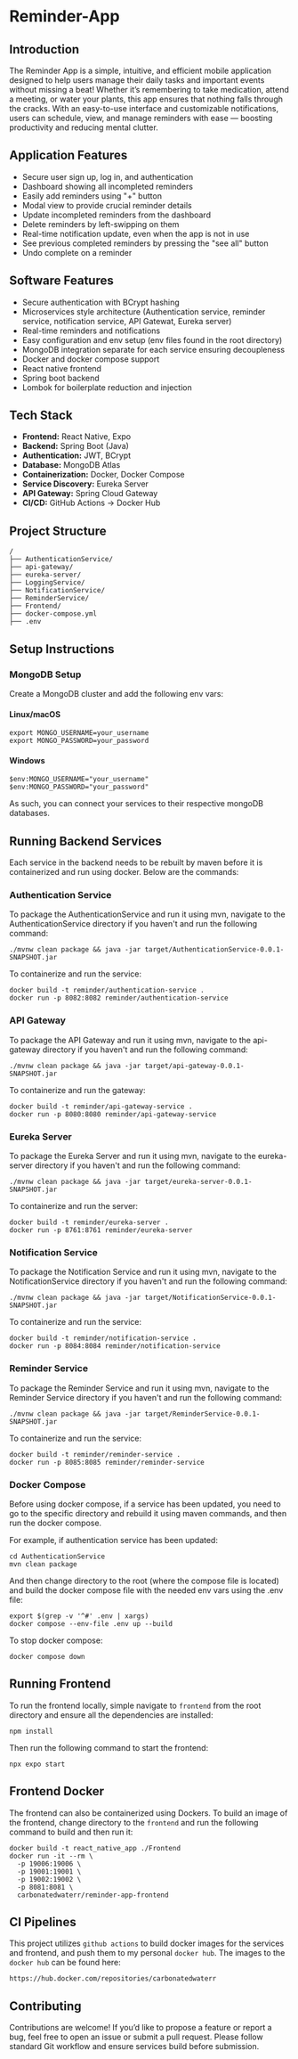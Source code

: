 # Reminder-App

## Introduction

The Reminder App is a simple, intuitive, and efficient mobile application designed to help users manage their daily tasks and important events without missing a beat! Whether it’s remembering to take medication, attend a meeting, or water your plants, this app ensures that nothing falls through the cracks. With an easy-to-use interface and customizable notifications, users can schedule, view, and manage reminders with ease — boosting productivity and reducing mental clutter.

## Application Features

- Secure user sign up, log in, and authentication
- Dashboard showing all incompleted reminders
- Easily add reminders using "+" button
- Modal view to provide crucial reminder details
- Update incompleted reminders from the dashboard
- Delete reminders by left-swipping on them
- Real-time notification update, even when the app is not in use
- See previous completed reminders by pressing the "see all" button
- Undo complete on a reminder

## Software Features

- Secure authentication with BCrypt hashing
- Microservices style architecture (Authentication service, reminder service, notification service, API Gatewat, Eureka server)
- Real-time reminders and notifications
- Easy configuration and env setup (env files found in the root directory)
- MongoDB integration separate for each service ensuring decoupleness
- Docker and docker compose support
- React native frontend
- Spring boot backend
- Lombok for boilerplate reduction and injection

## Tech Stack

- **Frontend:** React Native, Expo
- **Backend:** Spring Boot (Java)
- **Authentication:** JWT, BCrypt
- **Database:** MongoDB Atlas
- **Containerization:** Docker, Docker Compose
- **Service Discovery:** Eureka Server
- **API Gateway:** Spring Cloud Gateway
- **CI/CD:** GitHub Actions → Docker Hub

## Project Structure
```
/
├── AuthenticationService/
├── api-gateway/
├── eureka-server/
├── LoggingService/
├── NotificationService/
├── ReminderService/
├── Frontend/
├── docker-compose.yml
├── .env
```

## Setup Instructions

### MongoDB Setup

Create a MongoDB cluster and add the following env vars:

#### Linux/macOS
```
export MONGO_USERNAME=your_username
export MONGO_PASSWORD=your_password
```

#### Windows
```
$env:MONGO_USERNAME="your_username"
$env:MONGO_PASSWORD="your_password"
```

As such, you can connect your services to their respective mongoDB databases.

## Running Backend Services

Each service in the backend needs to be rebuilt by maven before it is containerized and run using docker. Below are the commands:

### Authentication Service

To package the AuthenticationService and run it using mvn, navigate to the AuthenticationService directory if you haven't and run the following command:
```
./mvnw clean package && java -jar target/AuthenticationService-0.0.1-SNAPSHOT.jar 
```

To containerize and run the service:
```
docker build -t reminder/authentication-service .
docker run -p 8082:8082 reminder/authentication-service
```

### API Gateway

To package the API Gateway and run it using mvn, navigate to the api-gateway directory if you haven't and run the following command:
```
./mvnw clean package && java -jar target/api-gateway-0.0.1-SNAPSHOT.jar 
```

To containerize and run the gateway:
```
docker build -t reminder/api-gateway-service .
docker run -p 8080:8080 reminder/api-gateway-service
```

### Eureka Server

To package the Eureka Server and run it using mvn, navigate to the eureka-server directory if you haven't and run the following command:
```
./mvnw clean package && java -jar target/eureka-server-0.0.1-SNAPSHOT.jar 
```

To containerize and run the server:

```
docker build -t reminder/eureka-server .
docker run -p 8761:8761 reminder/eureka-server
```

### Notification Service

To package the Notification Service and run it using mvn, navigate to the NotificationService directory if you haven't and run the following command:
```
./mvnw clean package && java -jar target/NotificationService-0.0.1-SNAPSHOT.jar 
```

To containerize and run the service:
```
docker build -t reminder/notification-service .
docker run -p 8084:8084 reminder/notification-service
```

### Reminder Service

To package the Reminder Service and run it using mvn, navigate to the Reminder Service directory if you haven't and run the following command:
```
./mvnw clean package && java -jar target/ReminderService-0.0.1-SNAPSHOT.jar
``` 

To containerize and run the service:
```
docker build -t reminder/reminder-service .
docker run -p 8085:8085 reminder/reminder-service
```

### Docker Compose

Before using docker compose, if a service has been updated, you need to go to the specific directory and rebuild it using maven commands, and then run the docker compose. 

For example, if authentication service has been updated:
```
cd AuthenticationService
mvn clean package
```

And then change directory to the root (where the compose file is located) and build the docker compose file with the needed env vars using the .env file:


```
export $(grep -v '^#' .env | xargs)
docker compose --env-file .env up --build
```

To stop docker compose:
```
docker compose down
```

## Running Frontend

To run the frontend locally, simple navigate to `frontend` from the root directory and ensure all the dependencies are installed:
```
npm install
```

Then run the following command to start the frontend:
```
npx expo start
```
## Frontend Docker

The frontend can also be containerized using Dockers. To build an image of the frontend, change directory to the `frontend` and run the following command to build and then run it:
```
docker build -t react_native_app ./Frontend
docker run -it --rm \
  -p 19006:19006 \
  -p 19001:19001 \
  -p 19002:19002 \
  -p 8081:8081 \
  carbonatedwaterr/reminder-app-frontend
```

## CI Pipelines

This project utilizes `github actions` to build docker images for the services and frontend, and push them to my personal `docker hub`. The images to the `docker hub` can be found here:
```
https://hub.docker.com/repositories/carbonatedwaterr
```

## Contributing

Contributions are welcome! If you’d like to propose a feature or report a bug, feel free to open an issue or submit a pull request. Please follow standard Git workflow and ensure services build before submission.